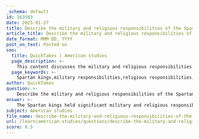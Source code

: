 ```yaml
---
_schema: default
id: 163583
date: 2025-01-27
title: Describe the military and religious responsibilities of the Spartan kings.
article_title: Describe the military and religious responsibilities of the Spartan kings.
date_format: MMM DD, YYYY
post_on_text: Posted on
seo:
  title: QuickTakes | American studies
  page_description: >-
    This content discusses the military and religious responsibilities of Spartan kings in ancient Sparta, highlighting their roles as commanders, strategic leaders, trainers of soldiers, and religious figures performing rituals and presiding over festivals.
  page_keywords: >-
    Spartan kings,military responsibilities,religious responsibilities,commanders in battle,strategic decision-making,training and preparation,religious rituals,intermediaries with the gods,festivals,dyarchy
author: QuickTakes
question: >-
    Describe the military and religious responsibilities of the Spartan kings.
answer: >-
    The Spartan kings held significant military and religious responsibilities, which were integral to their role in the unique governance structure of Sparta.\n\n### Military Responsibilities\n1. **Commanders in Battle**: The primary military duty of the Spartan kings was to lead the army during warfare. They were expected to embody the martial spirit of Sparta and serve as exemplary leaders on the battlefield. Their presence was crucial for maintaining morale and discipline among the troops.\n2. **Strategic Decision-Making**: The kings were involved in strategic planning and decision-making regarding military campaigns. Their experience and authority were vital in determining the course of action during conflicts.\n3. **Training and Preparation**: The kings also played a role in the training and preparation of soldiers, ensuring that the Spartan military maintained its reputation for discipline and effectiveness.\n\n### Religious Responsibilities\n1. **Performing Religious Rituals**: The kings were responsible for conducting various religious ceremonies and rituals, which were essential for maintaining the favor of the gods. These rituals often included sacrifices and offerings before battles to seek divine support.\n2. **Intermediaries with the Gods**: As religious leaders, the kings acted as intermediaries between the Spartan people and the divine. Their role in religious practices reinforced their authority and legitimacy as rulers.\n3. **Presiding Over Festivals**: The kings participated in and presided over important religious festivals, which were significant events in Spartan society. These festivals not only had religious importance but also served to strengthen community bonds and reinforce Spartan values.\n\n### Conclusion\nThe dual kingship system in Sparta, known as dyarchy, allowed for a balance of power and shared authority, with each king fulfilling these military and religious roles. Their responsibilities were checked by the Gerousia (council of elders) and the ephors, ensuring that their power remained in check and did not become tyrannical. This system was crucial for maintaining the stability and unique character of the Spartan state.
subject: American studies
file_name: describe-the-military-and-religious-responsibilities-of-the-spartan-kings.md
url: /learn/american-studies/questions/describe-the-military-and-religious-responsibilities-of-the-spartan-kings
score: 8.5
---
```


&nbsp;
